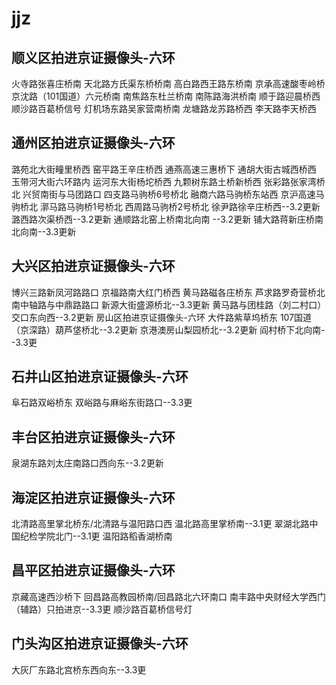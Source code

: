 # jjz

## 顺义区拍进京证摄像头-六环
火寺路张喜庄桥南
天北路方氏渠东桥桥南
高白路西王路东桥南
京承高速酸枣岭桥
京沈路（101国道）六元桥南
南焦路东杜兰桥南
南陈路海洪桥南
顺于路迎晨桥西
顺沙路百葛桥信号
灯机场东路吴家营南桥南
龙塘路龙苏路桥西
李天路李天桥西

## 通州区拍进京证摄像头-六环
潞苑北大街疃里桥西
窑平路王辛庄桥西
通燕高速三惠桥下
通胡大街古城西桥西
玉带河大街六环路内
运河东大街杨坨桥西
九颗树东路土桥新桥西
张彩路张家湾桥北
兴贸南街与马团路口
四支路马驹桥6号桥北
融商六路马驹桥东站西
京沪高速马驹桥北
漷马路马驹桥1号桥北
西周路马驹桥2号桥北
徐尹路徐辛庄桥西--3.2更新
潞西路次渠桥西--3.2更新
通顺路北窑上桥南北向南 --3.2更新
铺大路蒋新庄桥南北向南--3.3更新

## 大兴区拍进京证摄像头-六环
博兴三路新凤河路路口
京福路南大红门桥西
黄马路磁各庄桥东
芦求路罗奇营桥北
南中轴路与中鼎路路口
新源大街盛源桥北--3.3更新
黄马路与团桂路（刘二村口）交口东向西--3.2更新
房山区拍进京证摄像头-六环
大件路紫草坞桥东
107国道（京深路）葫芦垡桥北--3.2更新
京港澳房山梨园桥北--3.2更新
阎村桥下北向南--3.3更

## 石井山区拍进京证摄像头-六环
阜石路双峪桥东
双峪路与麻峪东街路口--3.3更

## 丰台区拍进京证摄像头-六环
泉湖东路刘太庄南路口西向东--3.2更新

## 海淀区拍进京证摄像头-六环
北清路高里掌北桥东/北清路与温阳路口西
温北路高里掌桥南--3.1更
翠湖北路中国纪检学院北门--3.1更
温阳路稻香湖桥南

## 昌平区拍进京证摄像头-六环
京藏高速西沙桥下
回昌路高教园桥南/回昌路北六环南口
南丰路中央财经大学西门（辅路）只拍进京--3.3更
顺沙路百葛桥信号灯

## 门头沟区拍进京证摄像头-六环
大灰厂东路北宫桥东西向东--3.3更
